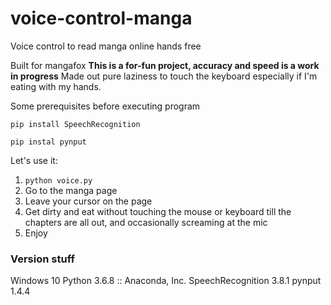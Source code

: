 # voice-control-manga
Voice control to read manga online hands free

Built for mangafox
**This is a for-fun project, accuracy and speed is a work in progress**
Made out pure laziness to touch the keyboard especially if I'm eating with my hands.

Some prerequisites before executing program

`pip install SpeechRecognition`

`pip instal pynput`

Let's use it:
1. `python voice.py`
2. Go to the manga page
3. Leave your cursor on the page
4. Get dirty and eat without touching the mouse or keyboard till the chapters are all out, and occasionally screaming at the mic
5. Enjoy

### Version stuff
Windows 10
Python 3.6.8 :: Anaconda, Inc.
SpeechRecognition 3.8.1
pynput 1.4.4
